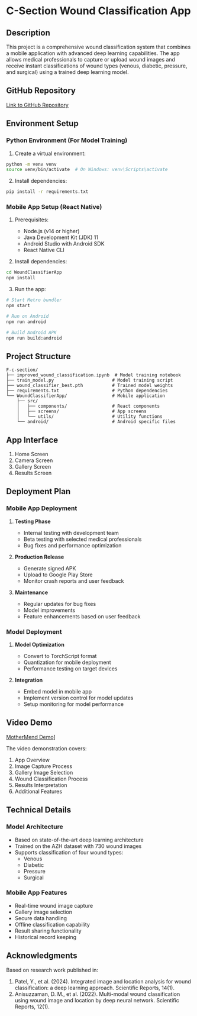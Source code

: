 # C-Section Wound Classification App

## Description
This project is a comprehensive wound classification system that combines a mobile application with advanced deep learning capabilities. The app allows medical professionals to capture or upload wound images and receive instant classifications of wound types (venous, diabetic, pressure, and surgical) using a trained deep learning model.

## GitHub Repository
[Link to GitHub Repository](https://github.com/Esther-Mbanzabigwi/wound_classification_Model.git)

## Environment Setup

### Python Environment (For Model Training)
1. Create a virtual environment:
```bash
python -m venv venv
source venv/bin/activate  # On Windows: venv\Scripts\activate
```

2. Install dependencies:
```bash
pip install -r requirements.txt
```

### Mobile App Setup (React Native)
1. Prerequisites:
   - Node.js (v14 or higher)
   - Java Development Kit (JDK) 11
   - Android Studio with Android SDK
   - React Native CLI

2. Install dependencies:
```bash
cd WoundClassifierApp
npm install
```

3. Run the app:
```bash
# Start Metro bundler
npm start

# Run on Android
npm run android

# Build Android APK
npm run build:android
```

## Project Structure
```
F-c-section/
├── improved_wound_classification.ipynb  # Model training notebook
├── train_model.py                      # Model training script
├── wound_classifier_best.pth           # Trained model weights
├── requirements.txt                    # Python dependencies
└── WoundClassifierApp/                 # Mobile application
    ├── src/
    │   ├── components/                 # React components
    │   ├── screens/                    # App screens
    │   └── utils/                      # Utility functions
    └── android/                        # Android specific files
```

## App Interface 

1. Home Screen
2. Camera Screen
3. Gallery Screen 
4. Results Screen

## Deployment Plan

### Mobile App Deployment
1. **Testing Phase**
   - Internal testing with development team
   - Beta testing with selected medical professionals
   - Bug fixes and performance optimization

2. **Production Release**
   - Generate signed APK
   - Upload to Google Play Store
   - Monitor crash reports and user feedback

3. **Maintenance**
   - Regular updates for bug fixes
   - Model improvements
   - Feature enhancements based on user feedback

### Model Deployment
1. **Model Optimization**
   - Convert to TorchScript format
   - Quantization for mobile deployment
   - Performance testing on target devices

2. **Integration**
   - Embed model in mobile app
   - Implement version control for model updates
   - Setup monitoring for model performance

## Video Demo
[MotherMend Demo](https://youtu.be/JpcSdBfA39s)]

The video demonstration covers:
1. App Overview
2. Image Capture Process
3. Gallery Image Selection
4. Wound Classification Process
5. Results Interpretation
6. Additional Features

## Technical Details

### Model Architecture
- Based on state-of-the-art deep learning architecture
- Trained on the AZH dataset with 730 wound images
- Supports classification of four wound types:
  - Venous
  - Diabetic
  - Pressure
  - Surgical

### Mobile App Features
- Real-time wound image capture
- Gallery image selection
- Secure data handling
- Offline classification capability
- Result sharing functionality
- Historical record keeping

## Acknowledgments
Based on research work published in:
1. Patel, Y., et al. (2024). Integrated image and location analysis for wound classification: a deep learning approach. Scientific Reports, 14(1).
2. Anisuzzaman, D. M., et al. (2022). Multi-modal wound classification using wound image and location by deep neural network. Scientific Reports, 12(1). 
